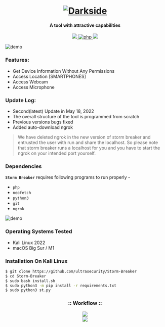 <h1 align="center">
  <br>
  <a href="https://github.com/ultrasecurity/Storm-Breaker"><img src="http://dl.sabzlearn.ir/demo/storm/1demo.png" alt="Darkside"></a>

</h1>

<h4 align="center">A tool with attractive capabilities</h4>

<p align="center">
  <a href="http://python.org">
    <img src="https://img.shields.io/badge/python-v3-blue">
  </a>
  <a href="https://php.net">
    <img src="https://img.shields.io/badge/php-7.4.4-green"
         alt="php">
  </a>

  <a href="https://www.microsoft.com/de-de/">
    <img src="https://img.shields.io/badge/platform-Linux-red">
  </a>
</p>

![demo](https://dl.sabzlearn.ir/demo/storm/cu-demo.png)

### Features:

- Get Device Information Without Any Permissions
- Access Location [SMARTPHONES]
- Access Webcam
- Access Microphone



### Update Log:
- Second(latest) Update in  May 18, 2022
- The overall structure of the tool is programmed from scratch
- Previous versions bugs fixed
- Added auto-download ngrok

> We have deleted ngrok in the new version of storm breaker and entrusted the user with run and share the localhost. So please note that storm breaker runs a localhost for you and you have to start the ngrok on your intended port yourself.


### Dependencies

**`Storm Breaker`** requires following programs to run properly - 
- `php`
- `neofetch`
- `python3`
- `git`
- `ngrok`

![demo](screen1.png)

### Operating Systems Tested

- Kali Linux 2022
- macOS Big Sur / M1 

### Installation On Kali Linux


```bash
$ git clone https://github.com/ultrasecurity/Storm-Breaker
$ cd Storm-Breaker
$ sudo bash install.sh
$ sudo python3 -m pip install -r requirements.txt
$ sudo python3 st.py
```


<h3 align="center">
:: Workflow ::
</h3>
<p align="center">
<img src="Work1.png"/>
  
<br>
<img src="Work2.png"/>

 
</p>
